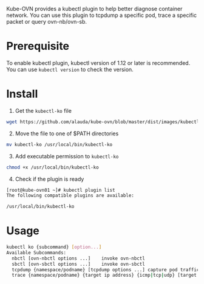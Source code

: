 Kube-OVN provides a kubectl plugin to help better diagnose container network. You can use this plugin to tcpdump a specific pod, trace a specific packet or query ovn-nb/ovn-sb.

# Prerequisite

To enable kubectl plugin, kubectl version of 1.12 or later is recommended. You can use `kubectl version` to check the version.

# Install

1. Get the `kubectl-ko` file
```bash
wget https://github.com/alauda/kube-ovn/blob/master/dist/images/kubectl-ko
```

2. Move the file to one of $PATH directories
```bash
mv kubectl-ko /usr/local/bin/kubectl-ko
```

3. Add executable permission to `kubectl-ko`
```bash
chmod +x /usr/local/bin/kubectl-ko
```

4. Check if the plugin is ready
```bash
[root@kube-ovn01 ~]# kubectl plugin list
The following compatible plugins are available:

/usr/local/bin/kubectl-ko
```

# Usage

```bash
kubectl ko {subcommand} [option...]
Available Subcommands:
  nbctl [ovn-nbctl options ...]    invoke ovn-nbctl
  sbctl [ovn-sbctl options ...]    invoke ovn-sbctl
  tcpdump {namespace/podname} [tcpdump options ...] capture pod traffic
  trace {namespace/podname} {target ip address} {icmp|tcp|udp} [target tcp or udp port]
```